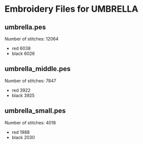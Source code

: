 Embroidery Files for UMBRELLA
=============================

umbrella.pes
------------
Number of stitches: 12064
 * red 6038
 * black 6026

umbrella_middle.pes
-------------------
Number of stitches: 7847
 * red 3922
 * black 3925

umbrella_small.pes
------------------
Number of stitches: 4018
 * red 1988
 * black 2030

